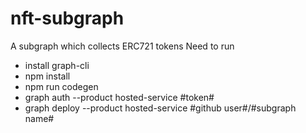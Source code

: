 # nft-subgraph
A subgraph which collects ERC721 tokens
Need to run
- install graph-cli
- npm install
- npm run codegen
- graph auth --product hosted-service #token#
- graph deploy --product hosted-service #github user#/#subgraph name#